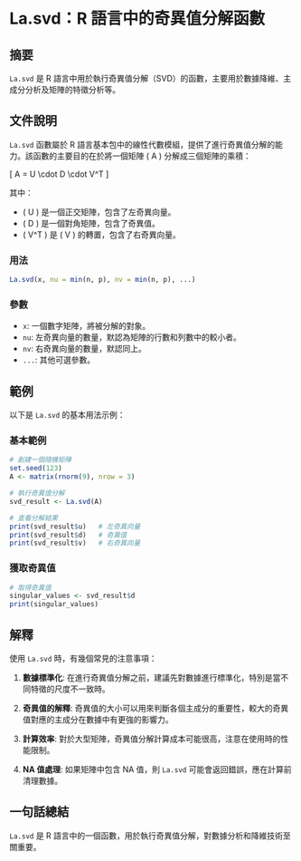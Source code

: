 <!--
Meta Description: # La.svd：R 語言中的奇異值分解函數 ## 摘要 `La.svd` 是 R 語言中用於執行奇異值分解（SVD）的函數，主要用於數據降維、主成分分析及矩陣的特徵分析等。 ## 文件說明 `La.svd` 函數屬於 R 語言基本包中的線性代數模組，提供了進行奇異值分解的能力。該函數的主要目的在於...
Meta Keywords: svd, svd_result, print, cdot, min
-->

# La.svd：R 語言中的奇異值分解函數

## 摘要
`La.svd` 是 R 語言中用於執行奇異值分解（SVD）的函數，主要用於數據降維、主成分分析及矩陣的特徵分析等。

## 文件說明
`La.svd` 函數屬於 R 語言基本包中的線性代數模組，提供了進行奇異值分解的能力。該函數的主要目的在於將一個矩陣 \( A \) 分解成三個矩陣的乘積：

\[ A = U \cdot D \cdot V^T \]

其中：
- \( U \) 是一個正交矩陣，包含了左奇異向量。
- \( D \) 是一個對角矩陣，包含了奇異值。
- \( V^T \) 是 \( V \) 的轉置，包含了右奇異向量。

### 用法
```R
La.svd(x, nu = min(n, p), nv = min(n, p), ...)
```

### 參數
- `x`: 一個數字矩陣，將被分解的對象。
- `nu`: 左奇異向量的數量，默認為矩陣的行數和列數中的較小者。
- `nv`: 右奇異向量的數量，默認同上。
- `...`: 其他可選參數。

## 範例
以下是 `La.svd` 的基本用法示例：

### 基本範例
```R
# 創建一個隨機矩陣
set.seed(123)
A <- matrix(rnorm(9), nrow = 3)

# 執行奇異值分解
svd_result <- La.svd(A)

# 查看分解結果
print(svd_result$u)   # 左奇異向量
print(svd_result$d)   # 奇異值
print(svd_result$v)   # 右奇異向量
```

### 獲取奇異值
```R
# 取得奇異值
singular_values <- svd_result$d
print(singular_values)
```

## 解釋
使用 `La.svd` 時，有幾個常見的注意事項：

1. **數據標準化**: 在進行奇異值分解之前，建議先對數據進行標準化，特別是當不同特徵的尺度不一致時。
  
2. **奇異值的解釋**: 奇異值的大小可以用來判斷各個主成分的重要性，較大的奇異值對應的主成分在數據中有更強的影響力。

3. **計算效率**: 對於大型矩陣，奇異值分解計算成本可能很高，注意在使用時的性能限制。

4. **NA 值處理**: 如果矩陣中包含 NA 值，則 `La.svd` 可能會返回錯誤，應在計算前清理數據。

## 一句話總結
`La.svd` 是 R 語言中的一個函數，用於執行奇異值分解，對數據分析和降維技術至關重要。